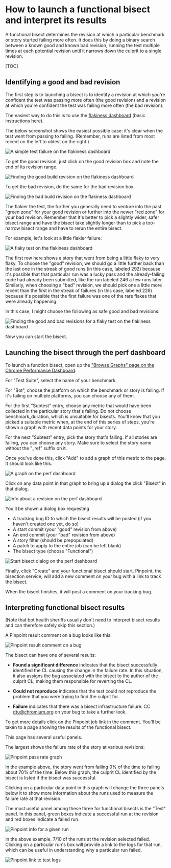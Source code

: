 # How to launch a functional bisect and interpret its results

A functional bisect determines the revision at which a particular benchmark or story started failing more often. It does this by doing a binary search between a known good and known bad revision, running the test multiple times at each potential revision until it narrows down the culprit to a single revision.

[TOC]

## Identifying a good and bad revision

The first step is to launching a bisect is to identify a revision at which you're confident the test was passing more often (the good revision) and a revision at which you're confident the test was failing more often (the bad revision).

The easiest way to do this is to use the [flakiness dashboard](https://test-results.appspot.com/dashboards/flakiness_dashboard.html#testType=blink_perf.canvas) (basic instructions [here](https://docs.google.com/document/d/1YJ7TCXz8Oh0ai3fG9pkxmdoYkLOt0cuoRswuEzpovJ4/edit)). 

The below screenshot shows the easiest possible case: it's clear when the test went from passing to failing. (Remember, runs are listed from most recent on the left to oldest on the right.)

![A simple test failure on the flakiness dashboard](images/flakiness_simple.png)

To get the good revision, just click on the good revision box and note the end of its revision range.

![Finding the good build revision on the flakiness dashboard](images/flakiness_revision_good.png)

To get the bad revision, do the same for the bad revision box.

![Finding the bad build revision on the flakiness dashboard](images/flakiness_revision_bad.png)

The flakier the test, the further you generally need to venture into the past "green zone" for your good revision or further into the newer "red zone" for your bad revision. Remember that it's better to pick a slightly wider, safer bisect range and have the bisect take slightly longer than to pick a too-narrow bisect range and have to rerun the entire bisect.

For example, let's look at a little flakier failure:

![A flaky test on the flakiness dashboard](images/flakiness_flaky_test.png)

The first row here shows a story that went from being a little flaky to very flaky. To choose the "good" revision, we should go a little further back than the last one in the streak of good runs (in this case, labeled 292) because it's possible that that particular run was a lucky pass and the already-failing code had already been submitted, like the run labeled 246 a few runs later. Similarly, when choosing a "bad" revision, we should pick one a little more recent than the first in the streak of failures (in this case, labeled 226) because it's possible that the first failure was one of the rare flakes that were already happening.

In this case, I might choose the following as safe good and bad revisions:

![Finding the good and bad revisions for a flaky test on the flakiness dashboard](images/flakiness_flaky_test_good_bad_revisions.png)

Now you can start the bisect.

## Launching the bisect through the perf dashboard

To launch a function bisect, open up the ["Browse Graphs" page on the Chrome Performance Dashboard](https://chromeperf.appspot.com/report).

For "Test Suite", select the name of your benchmark.

For "Bot", choose the platform on which the benchmark or story is failing. If it's failing on multiple platforms, you can choose any of them.

For the first "Subtest" entry, choose any metric that would have been collected in the particular story that's failing. Do not choose benchmark_duration, which is unsuitable for bisects. You'll know that you picked a suitable metric when, at the end of this series of steps, you're shown a graph with recent data points for your story.

For the next "Subtest" entry, pick the story that's failing. If all stories are failing, you can choose any story. Make sure to select the story name without the "_ref" suffix on it.

Once you've done this, click "Add" to add a graph of this metric to the page. It should look like this.

![A graph on the perf dashboard](images/perf_dashboard_graph.png)

Click on any data point in that graph to bring up a dialog the click "Bisect" in that dialog.

![Info about a revision on the perf dashboard](images/perf_dashboard_revision.png)

You'll be shown a dialog box requesting

- A tracking bug ID to which the bisect results will be posted (if you haven't created one yet, do so)
- A start commit (your "good" revision from above)
- An end commit (your "bad" revision from above)
- A story filter (should be prepopulated)
- A patch to apply to the entire job (can be left blank)
- The bisect type (choose "Functional")

![Start bisect dialog on the perf dashboard](images/perf_dashboard_start_bisect.png)

Finally, click "Create" and your functional bisect should start. Pinpoint, the bisection service, will add a new comment on your bug with a link to track the bisect.

When the bisect finishes, it will post a comment on your tracking bug.

## Interpreting functional bisect results

(Note that bot health sheriffs usually don't need to interpret bisect results and can therefore safely skip this section.)

A Pinpoint result comment on a bug looks like this:

![Pinpoint result comment on a bug](images/pinpoint_bug_comment.png)

The bisect can have one of several results:

* **Found a significant difference** indicates that the bisect successfully identified the CL causing the change in the failure rate. In this situation, it also assigns the bug associated with the bisect to the author of the culprit CL, making them responsible for reverting the CL.

* **Could not reproduce** indicates that the test could not reproduce the problem that you were trying to find the culprit for.

* **Failure** indicates that there was a bisect infrastructure failure. CC dtu@chromium.org on your bug to take a further look.

To get more details click on the Pinpoint job link in the comment. You'll be taken to a page showing the results of the functional bisect.

This page has several useful panels.

The largest shows the failure rate of the story at various revisions:

![Pinpoint pass rate graph](images/pinpoint_graph.png)

In the example above, the story went from failing 0% of the time to failing about 70% of the time. Below this graph, the culprit CL identified by the bisect is listed if the bisect was successful.

Clicking on a particular data point in this graph will change the three panels below it to show more information about the runs used to measure the failure rate at that revision.

The most useful panel among these three for functional bisects is the "Test" panel. In this panel, green boxes indicate a successful run at the revision and red boxes indicate a failed run.

![Pinpoint info for a given run](images/pinpoint_run_info.png)

In the above example, 7/10 of the runs at the revision selected failed. Clicking on a particular run's box will provide a link to the logs for that run, which can be useful in understanding why a particular run failed.

![Pinpoint link to test logs](images/pinpoint_run_info_logs.png)
